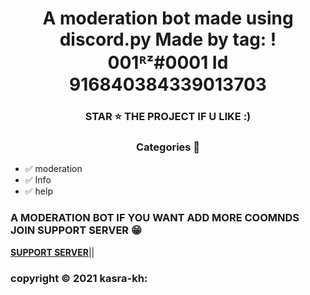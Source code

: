 <h1 align='center'>A moderation bot made using discord.py 
 Made by tag: ! 001ᴿᶻ#0001
Id 916840384339013703 </h1> 


<h3 align='center'> STAR ⭐ THE PROJECT IF U LIKE :) </h3>

 <h3 align='center'> Categories 📑 </h3>
 
- ✅ moderation 
- ✅ Info
- ✅ help

   
<h3> A MODERATION BOT
IF YOU WANT ADD MORE COOMNDS JOIN SUPPORT SERVER 😁 </h3>
 </a> </div>

**[SUPPORT SERVER](https://discord.gg/RXnU7Zpwnm)**||


### copyright ©️ 2021 kasra-kh:
